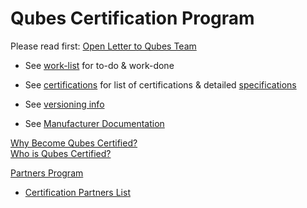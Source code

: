 <h1>Qubes Certification Program</h1>

Please read first: [Open Letter to Qubes Team](open-letter-to-qTeam.md)  
- See [work-list](work-list.md) for to-do & work-done  

- See [certifications](certifications/) for list of certifications & detailed [specifications](certifications/specifications/)
- See [versioning info](versioning-info.md)
- See [Manufacturer Documentation](manfac-docs/)


[Why Become Qubes Certified?](why-become-certified.md)  
[Who is Qubes Certified?](whois-certified.md)  

[Partners Program](partners-program/)  
- [Certification Partners List](partners-program/partner-list.md)
